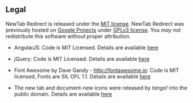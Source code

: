 ## Legal

NewTab Redirect is released under the [MIT license](http://bit.ly/mit-license). NewTab Redirect was previously hosted on [Google Projects](http://code.google.com/p/newtabredirect/) under [GPLv3 license](http://www.gnu.org/licenses/gpl.html). You *may not* redistribute this software without proper attribution.

* AngularJS: Code is MIT Licensed. Details are available [here](https://github.com/angular/angular.js/blob/master/LICENSE)

* jQuery: Code is MIT Licensed. Details are available [here](https://github.com/jquery/jquery/blob/master/MIT-LICENSE.txt)

* Font Awesome by Dave Gandy - http://fontawesome.io: Code is MIT licensed, Fonts are SIL OFL 1.1. Details are available [here](http://fontawesome.io/license/)

* The new tab and document-new icons were released by <em>tango!</em> into the public domain.  Details are available [here](http://en.wikipedia.org/wiki/File:Tab-new.svg)
